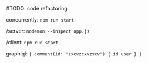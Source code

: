 #TODO: code refactoring

concurrently: `npm run start`

/server: `nodemon --inspect app.js`

/client: `npm run start`

graphiql: `{ comment(id: "zxcvzcxvzxcv") { id user } }`
